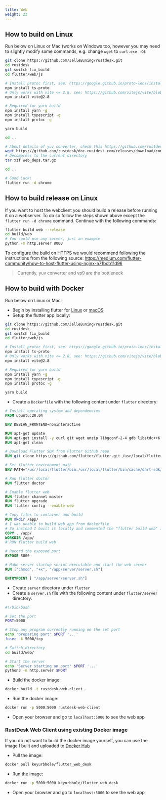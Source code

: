 ```yaml
---
title: Web 
weight: 23
---
```


## How to build on Linux

Run below on Linux or Mac (works on Windows too, however you may need to slightly modify some commands, e.g. change `wget` to `curl.exe -O`):

```sh
git clone https://github.com/JelleBuning/rustdesk.git
cd rustdesk 
git switch fix_build 
cd flutter/web/js

# Install protoc first, see: https://google.github.io/proto-lens/installing-protoc.html
npm install ts-proto
# Only works with vite <= 2.8, see: https://github.com/vitejs/vite/blob/main/docs/guide/build.md#chunking-strategy
npm install vite@2.8

# Required for yarn build
npm install yarn -g
npm install typescript -g
npm install protoc -g

yarn build

cd ..

# About details of yuv converter, check this https://github.com/rustdesk/rustdesk/issues/364#issuecomment-1023562050
wget https://github.com/rustdesk/doc.rustdesk.com/releases/download/console/web_deps.tar.gz
# Decompress to the current directory
tar xzf web_deps.tar.gz

cd ..

# Good Luck!
flutter run -d chrome
```

## How to build release on Linux

If you want to host the webclient you should build a release before running it on a webserver. 
To do so follow the steps shown above except the `flutter run -d chrome` command. Continue with the following commands:

```sh
flutter build web --release
cd build/web
# You could use any server, just an example
python -m http.server 8000
```

To configure the build on HTTPS we would recommend following the instructions from the following source: https://medium.com/flutter-community/how-to-host-flutter-using-nginx-a71bcb11d96

> Currently, yuv converter and vp9 are the bottleneck

## How to build with Docker

Run below on Linux or Mac:
- Begin by installing flutter for [Linux](https://docs.flutter.dev/get-started/install/linux#install-flutter-manually) or [macOS](https://docs.flutter.dev/get-started/install/macos)
- Setup the flutter app locally:

```sh
git clone https://github.com/JelleBuning/rustdesk.git
cd rustdesk 
git switch fix_build
cd flutter/web/js

# Install protoc first, see: https://google.github.io/proto-lens/installing-protoc.html
npm install ts-proto
# Only works with vite <= 2.8, see: https://github.com/vitejs/vite/blob/main/docs/guide/build.md#chunking-strategy
npm install vite@2.8

# Required for yarn build
npm install yarn -g
npm install typescript -g
npm install protoc -g

yarn build
```

- Create a `Dockerfile` with the following content under `flutter` directory:

```Dockerfile
# Install operating system and dependencies
FROM ubuntu:20.04

ENV DEBIAN_FRONTEND=noninteractive 

RUN apt-get update 
RUN apt-get install -y curl git wget unzip libgconf-2-4 gdb libstdc++6 libglu1-mesa fonts-droid-fallback lib32stdc++6 python3 clang cmake ninja-build pkg-config libgtk-3-dev
RUN apt-get clean

# Download Flutter SDK from Flutter Github repo
RUN git clone https://github.com/flutter/flutter.git /usr/local/flutter

# Set flutter environment path
ENV PATH="/usr/local/flutter/bin:/usr/local/flutter/bin/cache/dart-sdk/bin:${PATH}"

# Run flutter doctor
RUN flutter doctor

# Enable flutter web
RUN flutter channel master
RUN flutter upgrade
RUN flutter config --enable-web

# Copy files to container and build
RUN mkdir /app/
# I was unable to build web app from dockerfile 
# So instead I built it locally and commented the "flutter build web" in this file
COPY . /app/
WORKDIR /app/
# RUN flutter build web

# Record the exposed port
EXPOSE 5000

# Make server startup script executable and start the web server
RUN ["chmod", "+x", "/app/server/server.sh"]

ENTRYPOINT [ "/app/server/server.sh"]
```

- Create `server` directory under `flutter`
- Create a `server.sh` file with the following content under `flutter/server` directory:

```sh
#!/bin/bash

# Set the port
PORT=5000

# Stop any program currently running on the set port
echo 'preparing port' $PORT '...'
fuser -k 5000/tcp

# Switch directory
cd build/web/

# Start the server
echo 'Server starting on port' $PORT '...'
python3 -m http.server $PORT
```

- Build the docker image:

```sh
docker build -t rustdesk-web-client .
```

- Run the docker image:

```sh
docker run -p 5000:5000 rustdesk-web-client
```

- Open your browser and go to `localhost:5000` to see the web app

### RustDesk Web Client using existing Docker image

If you do not want to build the docker image yourself, you can use the image I built and uploaded to [Docker Hub](https://hub.docker.com/r/keyurbhole/flutter_web_desk)

- Pull the image:

```sh
docker pull keyurbhole/flutter_web_desk
```

- Run the image:

```sh
docker run -p 5000:5000 keyurbhole/flutter_web_desk
```

- Open your browser and go to `localhost:5000` to see the web app
